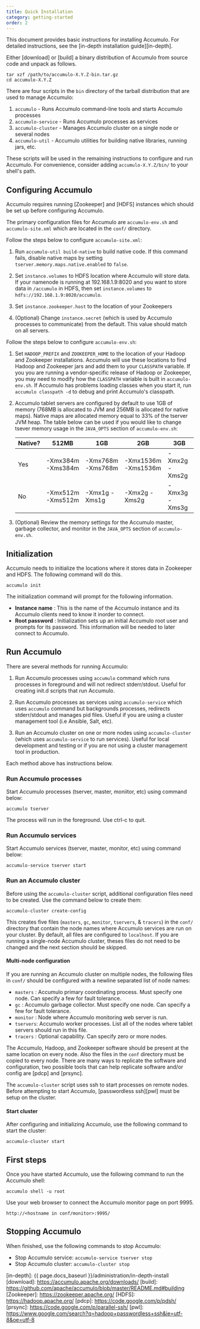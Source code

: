 ```yaml
---
title: Quick Installation
category: getting-started
order: 2
---
```


<!-- IMPORTANT: This file should mirror (with minor differences) INSTALL.md in the Accumulo repo -->

This document provides basic instructions for installing Accumulo. For detailed instructions,
see the [in-depth installation guide][in-depth].

Either [download] or [build] a binary distribution of Accumulo from source code and
unpack as follows.

    tar xzf /path/to/accumulo-X.Y.Z-bin.tar.gz
    cd accumulo-X.Y.Z

There are four scripts in the `bin` directory of the tarball distribution that are used
to manage Accumulo:

1. `accumulo` - Runs Accumulo command-line tools and starts Accumulo processes
2. `accumulo-service` - Runs Accumulo processes as services
3. `accumulo-cluster` - Manages Accumulo cluster on a single node or several nodes
4. `accumulo-util` - Accumulo utilities for building native libraries, running jars, etc.

These scripts will be used in the remaining instructions to configure and run Accumulo.
For convenience, consider adding `accumulo-X.Y.Z/bin/` to your shell's path.

## Configuring Accumulo

Accumulo requires running [Zookeeper] and [HDFS] instances which should be set up
before configuring Accumulo.

The primary configuration files for Accumulo are `accumulo-env.sh` and `accumulo-site.xml`
which are located in the `conf/` directory.

Follow the steps below to configure `accumulo-site.xml`:

1. Run `accumulo-util build-native` to build native code.  If this command fails, disable
   native maps by setting `tserver.memory.maps.native.enabled` to `false`.

2. Set `instance.volumes` to HDFS location where Accumulo will store data. If your namenode
   is running at 192.168.1.9:8020 and you want to store data in `/accumulo` in HDFS, then set
   `instance.volumes` to `hdfs://192.168.1.9:8020/accumulo`.

3. Set `instance.zookeeper.host` to the location of your Zookeepers

4. (Optional) Change `instance.secret` (which is used by Accumulo processes to communicate)
   from the default. This value should match on all servers.

Follow the steps below to configure `accumulo-env.sh`:

1. Set `HADOOP_PREFIX` and `ZOOKEEPER_HOME` to the location of your Hadoop and Zookeeper
   installations. Accumulo will use these locations to find Hadoop and Zookeeper jars and add
   them to your `CLASSPATH` variable. If you you are running a vendor-specific release of
   Hadoop or Zookeeper, you may need to modify how the `CLASSPATH` variable is built in
   `accumulo-env.sh`. If Accumulo has problems loading classes when you start it, run 
   `accumulo classpath -d` to debug and print Accumulo's classpath.

2. Accumulo tablet servers are configured by default to use 1GB of memory (768MB is allocated to
   JVM and 256MB is allocated for native maps). Native maps are allocated memory equal to 33% of
   the tserver JVM heap. The table below can be used if you would like to change tsever memory
   usage in the `JAVA_OPTS` section of `accumulo-env.sh`:

    | Native? | 512MB             | 1GB               | 2GB                 | 3GB           |
    |---------|-------------------|-------------------|---------------------|---------------|
    | Yes     | -Xmx384m -Xms384m | -Xmx768m -Xms768m | -Xmx1536m -Xms1536m | -Xmx2g -Xms2g |
    | No      | -Xmx512m -Xms512m | -Xmx1g -Xms1g     | -Xmx2g -Xms2g       | -Xmx3g -Xms3g |

3. (Optional) Review the memory settings for the Accumulo master, garbage collector, and monitor
   in the `JAVA_OPTS` section of `accumulo-env.sh`.

## Initialization

Accumulo needs to initialize the locations where it stores data in Zookeeper
and HDFS.  The following command will do this.

    accumulo init

The initialization command will prompt for the following information.

 * **Instance name** : This is the name of the Accumulo instance and its
   Accumulo clients need to know it inorder to connect.
 * **Root password** : Initialization sets up an initial Accumulo root user and
   prompts for its password.  This information will be needed to later connect
   to Accumulo.

## Run Accumulo

There are several methods for running Accumulo:

1. Run Accumulo processes using `accumulo` command which runs processes in foreground and
   will not redirect stderr/stdout. Useful for creating init.d scripts that run Accumulo.

2. Run Accumulo processes as services using `accumulo-service` which uses `accumulo`
   command but backgrounds processes, redirects stderr/stdout and manages pid files.
   Useful if you are using a cluster management tool (i.e Ansible, Salt, etc).

2. Run an Accumulo cluster on one or more nodes using `accumulo-cluster` (which
   uses `accumulo-service` to run services). Useful for local development and
   testing or if you are not using a cluster management tool in production.

Each method above has instructions below.

### Run Accumulo processes

Start Accumulo processes (tserver, master, moniitor, etc) using command below:

    accumulo tserver

The process will run in the foreground. Use ctrl-c to quit.

### Run Accumulo services

Start Accumulo services (tserver, master, monitor, etc) using command below:

    accumulo-service tserver start

### Run an Accumulo cluster

Before using the `accumulo-cluster` script, additional configuration files need
to be created. Use the command below to create them:

    accumulo-cluster create-config

This creates five files (`masters`, `gc`, `monitor`, `tservers`, & `tracers`)
in the `conf/` directory that contain the node names where Accumulo services
are run on your cluster. By default, all files are configured to `localhost`. If
you are running a single-node Accumulo cluster, theses files do not need to be
changed and the next section should be skipped.

#### Multi-node configuration

If you are running an Accumulo cluster on multiple nodes, the following files
in `conf/` should be configured with a newline separated list of node names:

 * `masters` : Accumulo primary coordinating process. Must specify one node. Can
               specify a few for fault tolerance.
 * `gc`      : Accumulo garbage collector. Must specify one node. Can specify a
               few for fault tolerance.
 * `monitor` : Node where Accumulo monitoring web server is run.
 * `tservers`: Accumulo worker processes. List all of the nodes where tablet servers
               should run in this file.
 * `tracers` : Optional capability. Can specify zero or more nodes. 

The Accumulo, Hadoop, and Zookeeper software should be present at the same
location on every node. Also the files in the `conf` directory must be copied
to every node. There are many ways to replicate the software and configuration,
two possible tools that can help replicate software and/or config are [pdcp]
and [prsync].

The `accumulo-cluster` script uses ssh to start processes on remote nodes. Before
attempting to start Accumulo, [passwordless ssh][pwl] must be setup on the cluster.

#### Start cluster

After configuring and initializing Accumulo, use the following command to start
the cluster:

    accumulo-cluster start

## First steps

Once you have started Accumulo, use the following command to run the Accumulo shell:

    accumulo shell -u root

Use your web browser to connect the Accumulo monitor page on port 9995.

    http://<hostname in conf/monitor>:9995/

## Stopping Accumulo

When finished, use the following commands to stop Accumulo:

* Stop Accumulo service: `accumulo-service tserver stop`
* Stop Accumulo cluster: `accumulo-cluster stop`

[in-depth]: {{ page.docs_baseurl }}/administration/in-depth-install
[download]: https://accumulo.apache.org/downloads/
[build]: https://github.com/apache/accumulo/blob/master/README.md#building
[Zookeeper]: https://zookeeper.apache.org/
[HDFS]: https://hadoop.apache.org/
[pdcp]: https://code.google.com/p/pdsh/
[prsync]: https://code.google.com/p/parallel-ssh/
[pwl]: https://www.google.com/search?q=hadoop+passwordless+ssh&ie=utf-8&oe=utf-8
